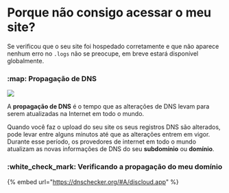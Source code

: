 # Porque não consigo acessar o meu site?

Se verificou que o seu site foi hospedado corretamente e que não aparece nenhum erro no `.logs` não se preocupe, em breve estará disponível globalmente.

### :map: Propagação de DNS

![](../../.gitbook/assets/world\_map.png)

A **propagação de DNS** é o tempo que as alterações de DNS levam para serem atualizadas na Internet em todo o mundo.

Quando você faz o upload do seu site os seus registros DNS são alterados, pode levar entre alguns minutos até que as alterações entrem em vigor. Durante esse período, os provedores de internet em todo o mundo atualizam as novas informações de DNS do seu **subdomínio** ou **domínio**.

### :white\_check\_mark: Verificando a propagação do meu domínio

{% embed url="https://dnschecker.org/#A/discloud.app" %}
